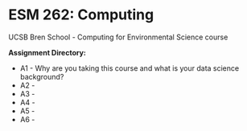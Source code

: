 # ESM 262: Computing
UCSB Bren School - Computing for Environmental Science course

**Assignment Directory:**
- A1 - Why are you taking this course and what is your data science background?
- A2 -
- A3 -
- A4 -
- A5 -
- A6 -
